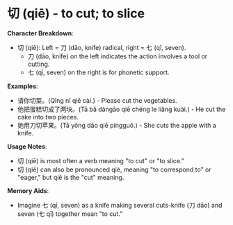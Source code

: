 # **切 (qiē) - to cut; to slice**

**Character Breakdown**:  
- 切 (qiē): Left = 刀 (dāo, knife) radical, right = 七 (qī, seven).
  - 刀 (dāo, knife) on the left indicates the action involves a tool or cutting.
  - 七 (qī, seven) on the right is for phonetic support.

**Examples**:  
- 请你切菜。(Qǐng nǐ qiē cài.) - Please cut the vegetables.  
- 他把蛋糕切成了两块。(Tā bǎ dàngāo qiē chéng le liǎng kuài.) - He cut the cake into two pieces.  
- 她用刀切苹果。(Tā yòng dāo qiē píngguǒ.) - She cuts the apple with a knife.

**Usage Notes**:  
- 切 (qiē) is most often a verb meaning "to cut" or "to slice."  
- 切 (qiē) can also be pronounced qiè, meaning "to correspond to" or "eager," but qiē is the "cut" meaning.

**Memory Aids**:  
- Imagine 七 (qī, seven) as a knife making several cuts-knife (刀 dāo) and seven (七 qī) together mean "to cut."